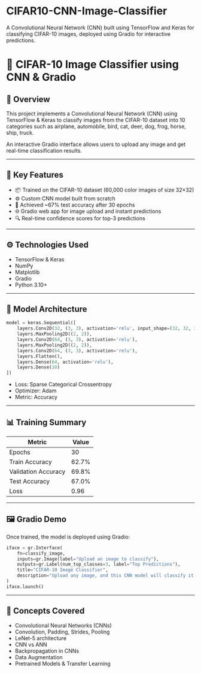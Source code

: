 # CIFAR10-CNN-Image-Classifier
A Convolutional Neural Network (CNN) built using TensorFlow and Keras for classifying CIFAR-10 images, deployed using Gradio for interactive predictions.

# 🧠 CIFAR-10 Image Classifier using CNN & Gradio
## 🎯 Overview

This project implements a Convolutional Neural Network (CNN) using TensorFlow & Keras to classify images from the CIFAR-10 dataset into 10 categories such as airplane, automobile, bird, cat, deer, dog, frog, horse, ship, truck.

An interactive Gradio interface allows users to upload any image and get real-time classification results.

----

## 🧩 Key Features

- 📦 Trained on the CIFAR-10 dataset (60,000 color images of size 32×32)
- ⚙️ Custom CNN model built from scratch
- 🧠 Achieved ~67% test accuracy after 30 epochs
- 🌐 Gradio web app for image upload and instant predictions
- 🔍 Real-time confidence scores for top-3 predictions

----

## ⚙️ Technologies Used

- TensorFlow & Keras
- NumPy
- Matplotlib
- Gradio
- Python 3.10+

---

## 🧱 Model Architecture
```python
model = keras.Sequential([
    layers.Conv2D(32, (3, 3), activation='relu', input_shape=(32, 32, 3)),
    layers.MaxPooling2D((2, 2)),
    layers.Conv2D(64, (3, 3), activation='relu'),
    layers.MaxPooling2D((2, 2)),
    layers.Conv2D(64, (3, 3), activation='relu'),
    layers.Flatten(),
    layers.Dense(64, activation='relu'),
    layers.Dense(10)
])
```
- Loss: Sparse Categorical Crossentropy
- Optimizer: Adam
- Metric: Accuracy

---

## 📊 Training Summary

| Metric              | Value |
| ------------------- | ----- |
| Epochs              | 30    |
| Train Accuracy      | 62.7% |
| Validation Accuracy | 69.8% |
| Test Accuracy       | 67.0% |
| Loss                | 0.96  |

---

## 🖼️ Gradio Demo

Once trained, the model is deployed using Gradio:
```python
iface = gr.Interface(
    fn=classify_image,
    inputs=gr.Image(label="Upload an image to classify"),
    outputs=gr.Label(num_top_classes=3, label="Top Predictions"),
    title="CIFAR-10 Image Classifier",
    description="Upload any image, and this CNN model will classify it into one of 10 categories."
)
iface.launch()
```

---

## 🧠 Concepts Covered

- Convolutional Neural Networks (CNNs)
- Convolution, Padding, Strides, Pooling
- LeNet-5 architecture
- CNN vs ANN
- Backpropagation in CNNs
- Data Augmentation
- Pretrained Models & Transfer Learning


